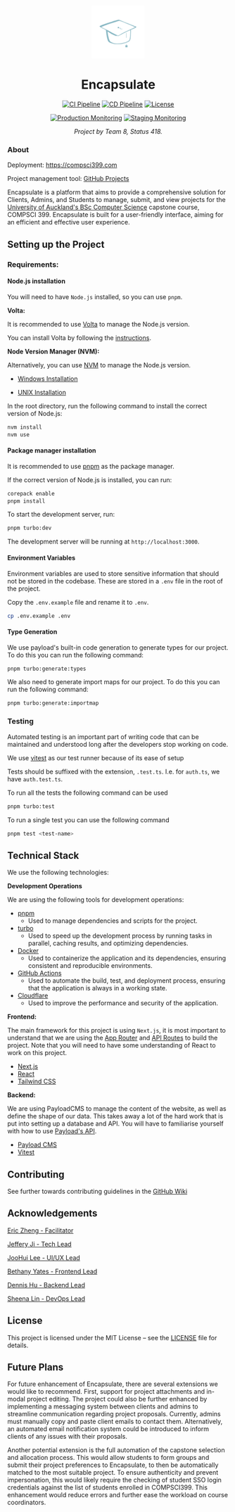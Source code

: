 <div align="center">
  <img src="public/light-logo.png" alt="Encapsulate Logo" width="120" />

  # Encapsulate

  [![CI Pipeline](https://img.shields.io/github/actions/workflow/status/uoa-compsci399-2025-s1/Encapsulate/ci-pipeline.yml?branch=main&label=CI%20Pipeline&logo=githubactions&logoColor=white&style=for-the-badge)](https://github.com/uoa-compsci399-2025-s1/Encapsulate/actions/workflows/ci-pipeline.yml "Continuous Integration Pipeline: lint, prettier, code generation, tests, build")
  [![CD Pipeline](https://img.shields.io/github/actions/workflow/status/uoa-compsci399-2025-s1/Encapsulate/cd-pipeline.yml?branch=main&label=CD%20Pipeline&logo=amazonec2&logoColor=white&style=for-the-badge)](https://github.com/uoa-compsci399-2025-s1/Encapsulate/actions/workflows/cd-pipeline.yml "Continuous Deployment Pipeline: deploy to production, deploy to staging")
  [![License](https://img.shields.io/github/license/uoa-compsci399-2025-s1/Encapsulate?style=for-the-badge)](https://github.com/uoa-compsci399-2025-s1/Encapsulate/tree/main/LICENSE "MIT License")

  [![Production Monitoring](https://img.shields.io/uptimerobot/status/m800642218-33a651eaa7d41a0f2e0103b8?style=for-the-badge&label=Production&logo=rocket&logoColor=fff&up_message=online&down_message=offline&up_color=blue)](https://stats.uptimerobot.com/kBXBfHuI9R/800642218 "Production Monitoring")
  [![Staging Monitoring](https://img.shields.io/uptimerobot/status/m800642225-1604e8691d20ede3cc5d7b75?style=for-the-badge&label=Staging&logo=rocket&logoColor=fff&up_message=online&down_message=offline&up_color=blue)](https://stats.uptimerobot.com/kBXBfHuI9R/800642225 "Staging Monitoring")

  <em>Project by Team 8, Status 418.</em>
</div>

### About

Deployment: https://compsci399.com

Project management tool: [GitHub Projects](https://github.com/orgs/uoa-compsci399-2025-s1/projects/28?query=sort%3Aupdated-desc+is%3Aopen)

Encapsulate is a platform that aims to provide a comprehensive solution for Clients, Admins, and Students to manage, submit, and view projects for the [University of Auckland's BSc Computer Science](https://www.auckland.ac.nz/en/study/study-options/find-a-study-option/computer-science/undergraduate/bsc-compsci-from-2019.html) capstone course, COMPSCI 399. Encapsulate is built for a user-friendly interface, aiming for an efficient and effective user experience.

## Setting up the Project

### Requirements:

#### **Node.js installation**

You will need to have `Node.js` installed, so you can use `pnpm`.

**Volta:**

It is recommended to use [Volta](https://volta.sh/) to manage the Node.js version.

You can install Volta by following the [instructions](https://docs.volta.sh/guide/getting-started).

**Node Version Manager (NVM):**

Alternatively, you can use [NVM](https://github.com/nvm-sh/nvm) to manage the Node.js version.

* [Windows Installation](https://github.com/coreybutler/nvm-windows/releases)

* [UNIX Installation](https://github.com/nvm-sh/nvm?tab=readme-ov-file#installing-and-updating)

In the root directory, run the following command to install the correct version of Node.js:

```bash
nvm install
nvm use
```

#### Package manager installation

It is recommended to use [pnpm](https://pnpm.io/) as the package manager.

If the correct version of Node.js is installed, you can run:

```bash
corepack enable
pnpm install
```

To start the development server, run:

```bash
pnpm turbo:dev
```

The development server will be running at `http://localhost:3000`.

#### Environment Variables

Environment variables are used to store sensitive information that should not be stored in the codebase. These are stored in a `.env` file in the root of the project.

Copy the `.env.example` file and rename it to `.env`.

```bash
cp .env.example .env
```

#### Type Generation

We use payload's built-in code generation to generate types for our project. To do this you can run the following command:

```bash
pnpm turbo:generate:types
```

We also need to generate import maps for our project. To do this you can run the following command:

```bash
pnpm turbo:generate:importmap
```

### Testing

Automated testing is an important part of writing code that can be maintained and understood long after the developers stop working on code.

We use [vitest](https://vitest.dev/) as our test runner because of its ease of setup

Tests should be suffixed with the extension, `.test.ts`. I.e. for `auth.ts`, we have `auth.test.ts`.

To run all the tests the following command can be used

```bash
pnpm turbo:test
```

To run a single test you can use the following command

```bash
pnpm test <test-name>
```

## Technical Stack

We use the following technologies:

**Development Operations**

We are using the following tools for development operations:

- [pnpm](https://pnpm.io/)
  - Used to manage dependencies and scripts for the project.
- [turbo](https://turbo.build/)
  - Used to speed up the development process by running tasks in parallel, caching results, and optimizing dependencies.
- [Docker](https://www.docker.com/)
  - Used to containerize the application and its dependencies, ensuring consistent and reproducible environments.
- [GitHub Actions](https://github.com/features/actions)
  - Used to automate the build, test, and deployment process, ensuring that the application is always in a working state.
- [Cloudflare](https://www.cloudflare.com/)
  - Used to improve the performance and security of the application.

**Frontend:**

The main framework for this project is using `Next.js`, it is most important to understand that we are using the [App Router](https://nextjs.org/docs/app) and [API Routes](https://nextjs.org/docs/app/building-your-application/routing/route-handlers) to build the project. Note that you will need to have some understanding of React to work on this project.

- [Next.js](https://nextjs.org/)
- [React](https://reactjs.org/)
- [Tailwind CSS](https://tailwindcss.com/)

**Backend:**

We are using PayloadCMS to manage the content of the website, as well as define the shape of our data. This takes away a lot of the hard work that is put into setting up a database and API. You will have to familiarise yourself with how to use [Payload's API](https://payloadcms.com/docs/local-api/overview).

- [Payload CMS](https://payloadcms.com/)
- [Vitest](https://vitest.dev/)

## Contributing

See further towards contributing guidelines in the [GitHub Wiki](https://github.com/uoa-compsci399-2025-s1/Encapsulate/wiki/)

## Acknowledgements

[Eric Zheng - Facilitator](https://github.com/monoclonalAb)

[Jeffery Ji - Tech Lead](https://github.com/jeffplays2005)

[JooHui Lee - UI/UX Lead](https://github.com/joohuil)

[Bethany Yates - Frontend Lead](https://github.com/bethany-aroha)

[Dennis Hu - Backend Lead](https://github.com/midnightcuberx)

[Sheena Lin - DevOps Lead](https://github.com/elin277)

## License

This project is licensed under the MIT License – see the [LICENSE](./LICENSE) file for details.

## Future Plans

For future enhancement of Encapsulate, there are several extensions we would like to recommend. First, support for project attachments and in-modal project editing. The project could also be further enhanced by implementing a messaging system between clients and admins to streamline communication regarding project proposals. Currently, admins must manually copy and paste client emails to contact them. Alternatively, an automated email notification system could be introduced to inform clients of any issues with their proposals.

Another potential extension is the full automation of the capstone selection and allocation process. This would allow students to form groups and submit their project preferences to Encapsulate, to then be automatically matched to the most suitable project. To ensure authenticity and prevent impersonation, this would likely require the checking of student SSO login credentials against the list of students enrolled in COMPSCI399. This enhancement would reduce errors and further ease the workload on course coordinators.
